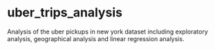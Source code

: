 # uber_trips_analysis
Analysis of the uber pickups in new york dataset including exploratory analysis, geographical analysis and linear regression analysis.
